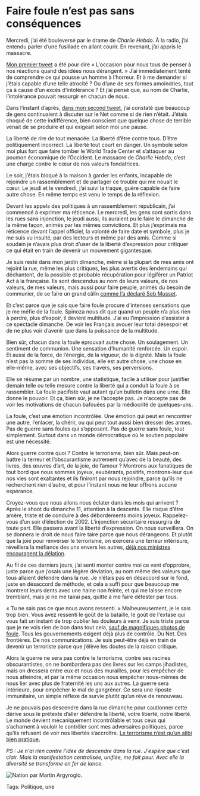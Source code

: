 # Faire foule n’est pas sans conséquences

Mercredi, j’ai été bouleversé par le drame de *Charlie Hebdo*. À la radio, j’ai entendu parler d’une fusillade en allant courir. En revenant, j’ai appris le massacre.

[Mon premier tweet](https://twitter.com/crouzet/status/552818886153089024) a été pour dire « L'occasion pour nous tous de penser à nos réactions quand des idées nous dérangent. » J’ai immédiatement tenté de comprendre ce qui pousse un homme à l’horreur. Et à me demander si j’étais capable d’une telle atrocité ? Ou d’une de ses formes amoindries, tout ça à cause d’un excès d’intolérance ? Et j’ai pensé que, au nom de Charlie, l’intolérance pouvait ressurgir en chacun de nous.

Dans l’instant d’après, [dans mon second tweet](https://twitter.com/crouzet/status/552822544974495744), j’ai constaté que beaucoup de gens continuaient à discuter sur le Net comme si de rien n’était. J’étais choqué de cette indifférence, bien conscient que quelque chose de terrible venait de se produire et qui exigeait selon moi une pause.

La liberté de rire de tout menacée. La liberté d’être contre tous. D’être politiquement incorrect. La liberté tout court en danger. Un symbole selon moi plus fort que faire tomber le World Trade Center et s’attaquer au poumon économique de l’Occident. Le massacre de *Charlie Hebdo*, c’est une charge contre le cœur de nos valeurs fondatrices.

Le soir, j’étais bloqué à la maison à garder les enfants, incapable de rejoindre un rassemblement et de partager ce trouble qui me nouait le cœur. Le jeudi et le vendredi, j’ai suivi la traque, guère capable de faire autre chose. En même temps est venu le temps de la réflexion.

Devant les appels des politiques à un rassemblement républicain, j’ai commencé à exprimer ma réticence. Le mercredi, les gens sont sortis dans les rues sans injonction, le jeudi aussi, ils auraient pu le faire le dimanche de la même façon, animés par les mêmes convictions. Et plus j’exprimais ma réticence devant l’appel officiel, la volonté de faire date et symbole, plus je me suis vu insulté, par des lecteurs et même par des amis. Comme si soudain je n’avais plus droit d’user de la liberté d’expression pour critiquer ce qui était en train de devenir un mouvement gigantesque.

Je suis resté dans mon jardin dimanche, même si la plupart de mes amis ont rejoint la rue, même les plus critiques, les plus avertis des lendemains qui déchantent, de la possible et probable récupération pour légiférer un Patriot Act à la française. Ils sont descendus au nom de leurs valeurs, de nos valeurs, de mes valeurs, mais aussi pour faire peuple, animés du besoin de communier, de se faire un grand câlin [comme l’a déclaré Seb Musset](https://twitter.com/sebmusset/status/554342904328892417).

Et c’est parce que je sais que faire foule procure d’intenses sensations que je me méfie de la foule. Spinoza nous dit que quand un peuple n’a plus rien à perdre, plus d’espoir, il devient multitude. J’ai eu l’impression d’assister à ce spectacle dimanche. De voir les Français avouer leur total désespoir et de ne plus voir d’avenir que dans la puissance de la multitude.

Bien sûr, chacun dans la foule éprouvait autre chose. Un soulagement. Un sentiment de communion. Une sensation d’humanité renforcée. Un espoir. Et aussi de la force, de l’énergie, de la vigueur, de la dignité. Mais la foule n’est pas la somme de ses individus, elle est autre chose, une chose en elle-même, avec ses objectifs, ses travers, ses perversions.

Elle se résume par un nombre, une statistique, facile à utiliser pour justifier demain telle ou telle mesure contre la liberté qui a conduit la foule à se rassembler. La foule pacifiste vaut autant qu’un bulletin dans une urne. Elle donne le pouvoir. Et ça, bien sûr, je ne l’accepte pas. Je n’accepte pas de voir les motivations de chacun bafouées par la médiocrité de quelques-uns.

La foule, c’est une émotion incontrôlée. Une émotion qui peut en rencontrer une autre, l’enlacer, la chérir, ou qui peut tout aussi bien dresser des armes. Pas de guerre sans foules qui s’opposent. Pas de guerre sans foule, tout simplement. Surtout dans un monde démocratique où le soutien populaire est une nécessité.

Alors guerre contre quoi ? Contre le terrorisme, bien sûr. Mais peut-on battre la terreur et l’obscurantisme autrement qu’avec de la beauté, des livres, des œuvres d’art, de la joie, de l’amour ? Montrons aux fanatiques de tout bord que nous sommes joyeux, exubérants, positifs, montrons-leur que nos vies sont exaltantes et ils finiront par nous rejoindre, parce qu’ils ne recherchent rien d’autre, et pour l’instant nous ne leur offrons aucune espérance.

Croyez-vous que nous allons nous éclater dans les mois qui arrivent ? Après le shoot du dimanche 11, attention à la descente. Elle risque d’être amère, triste et de conduire à des débordements moins joyeux. Rappelez-vous d’un soir d’élection de 2002. L’injonction sécuritaire ressurgira de toute part. Elle passera avant la liberté d’expression. On nous surveillera. On se donnera le droit de nous faire taire parce que nous dérangeons. Et plutôt que la joie pour renverser le terrorisme, on exercera une terreur intérieure, réveillera la méfiance des uns envers les autres, [déjà nos ministres encouragent la délation](http://www.numerama.com/magazine/31818-charlie-hebdo-jusqu-a-7-ans-de-prison-pour-les-messages-d-apologie.html).

Au fil de ces derniers jours, j’ai senti monter contre moi ce vent d’opprobre, juste parce que j’osais une légère déviation, au nom même des valeurs que tous allaient défendre dans la rue. Je n’étais pas en désaccord sur le fond, juste en désaccord de méthode, et cela a suffi pour que beaucoup me montrent leurs dents avec une haine non feinte, et qui me laisse encore tremblant, mais je ne me tairai pas, quitte à me faire détester par tous.

« Tu ne sais pas ce que nous avons ressenti. » Malheureusement, je le sais trop bien. Vous avez ressenti le goût de la bataille, le goût de l'extase qui vous fait un instant de trop oublier les douleurs à venir. Je suis triste parce que je ne vois rien de bon dans tout cela, [sauf de magnifiques photos de foule](http://blog.tcrouzet.com/2015/01/12/faire-foule-nest-pas-sans-consequences/). Tous les gouvernements exigent déjà plus de contrôle. Du Net. Des frontières. De nos communications. Je suis peut-être déjà en train de devenir un terroriste parce que j’élève les doutes de la raison critique.

Alors la guerre ne sera pas contre le terrorisme, contre ses racines obscurantistes, on ne bombardera pas des livres sur les camps jihadistes, mais on dressera entre eux et nous des murailles, pour les empêcher de nous atteindre, et par la même occasion nous empêcher nous-mêmes de nous lier avec plus de fraternité les uns aux autres. La guerre sera intérieure, pour empêcher le mal de gangréner. Ce sera une riposte immunitaire, un simple réflexe de survie plutôt qu’un rêve de renouveau.

Je ne pouvais pas descendre dans la rue dimanche pour cautionner cette dérive sous le prétexte d’aller défendre la liberté, votre liberté, notre liberté. Le monde devient mécaniquement incontrôlable et tous ceux qui s’acharnent à vouloir le contrôler sont mes adversaires politiques, parce qu’ils refusent de voir nos libertés s’accroître. [Le terrorisme n’est qu’un alibi bien pratique.](http://blogs.mediapart.fr/blog/mathiasdelori/080115/ces-morts-que-nous-n-allons-pas-pleurer)

*PS : Je n'ai rien contre l'idée de descendre dans la rue. J'espère que c'est clair. Mais la manifestation centralisée, unifiée, me fait peur. Avec elle la diversité se transforme en fer de lance.*

![Nation par Martin  Argyroglo. ](http://blog.tcrouzet.comhttps://tcrouzet.com/images_tc/2015/01/11-600x900.jpg)



Tags: Politique, une
